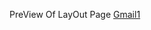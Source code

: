 PreView Of LayOut Page
[Gmail1](https://user-images.githubusercontent.com/51243557/170307715-2c5846fa-eca8-4d02-9b61-46d791e6808d.png)
